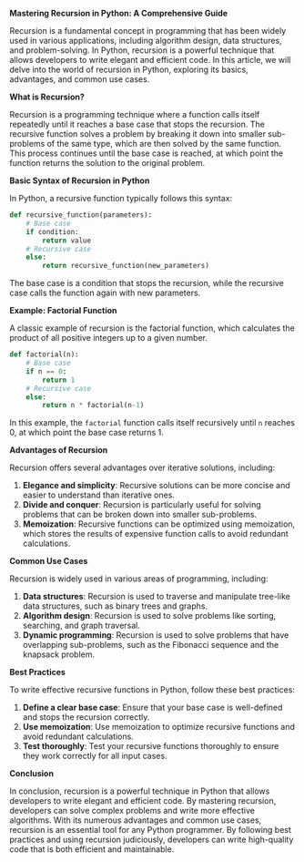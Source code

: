 **Mastering Recursion in Python: A Comprehensive Guide**

Recursion is a fundamental concept in programming that has been widely used in various applications, including algorithm design, data structures, and problem-solving. In Python, recursion is a powerful technique that allows developers to write elegant and efficient code. In this article, we will delve into the world of recursion in Python, exploring its basics, advantages, and common use cases.

**What is Recursion?**

Recursion is a programming technique where a function calls itself repeatedly until it reaches a base case that stops the recursion. The recursive function solves a problem by breaking it down into smaller sub-problems of the same type, which are then solved by the same function. This process continues until the base case is reached, at which point the function returns the solution to the original problem.

**Basic Syntax of Recursion in Python**

In Python, a recursive function typically follows this syntax:
```python
def recursive_function(parameters):
    # Base case
    if condition:
        return value
    # Recursive case
    else:
        return recursive_function(new_parameters)
```
The base case is a condition that stops the recursion, while the recursive case calls the function again with new parameters.

**Example: Factorial Function**

A classic example of recursion is the factorial function, which calculates the product of all positive integers up to a given number.
```python
def factorial(n):
    # Base case
    if n == 0:
        return 1
    # Recursive case
    else:
        return n * factorial(n-1)
```
In this example, the `factorial` function calls itself recursively until `n` reaches 0, at which point the base case returns 1.

**Advantages of Recursion**

Recursion offers several advantages over iterative solutions, including:

1.  **Elegance and simplicity**: Recursive solutions can be more concise and easier to understand than iterative ones.
2.  **Divide and conquer**: Recursion is particularly useful for solving problems that can be broken down into smaller sub-problems.
3.  **Memoization**: Recursive functions can be optimized using memoization, which stores the results of expensive function calls to avoid redundant calculations.

**Common Use Cases**

Recursion is widely used in various areas of programming, including:

1.  **Data structures**: Recursion is used to traverse and manipulate tree-like data structures, such as binary trees and graphs.
2.  **Algorithm design**: Recursion is used to solve problems like sorting, searching, and graph traversal.
3.  **Dynamic programming**: Recursion is used to solve problems that have overlapping sub-problems, such as the Fibonacci sequence and the knapsack problem.

**Best Practices**

To write effective recursive functions in Python, follow these best practices:

1.  **Define a clear base case**: Ensure that your base case is well-defined and stops the recursion correctly.
2.  **Use memoization**: Use memoization to optimize recursive functions and avoid redundant calculations.
3.  **Test thoroughly**: Test your recursive functions thoroughly to ensure they work correctly for all input cases.

**Conclusion**

In conclusion, recursion is a powerful technique in Python that allows developers to write elegant and efficient code. By mastering recursion, developers can solve complex problems and write more effective algorithms. With its numerous advantages and common use cases, recursion is an essential tool for any Python programmer. By following best practices and using recursion judiciously, developers can write high-quality code that is both efficient and maintainable.